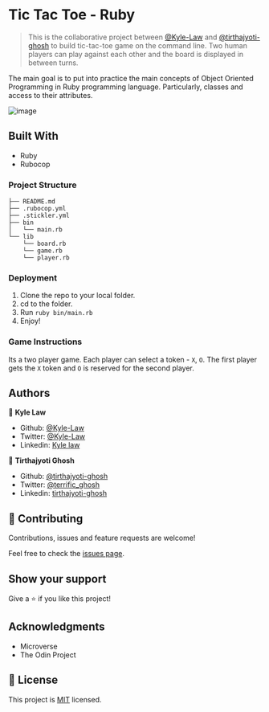 # Tic Tac Toe - Ruby

> This is the collaborative project between [@Kyle-Law](https://github.com/Kyle-Law) and [@tirthajyoti-ghosh](https://github.com/tirthajyoti-ghosh) to build tic-tac-toe game on the command line. Two human players can play against each other and the board is displayed in between turns. 

The main goal is to put into practice the main concepts of Object Oriented Programming in Ruby programming language. Particularly, classes and access to their attributes.

![image](https://user-images.githubusercontent.com/55923773/76505809-070de300-6485-11ea-9e0a-cb20a3094f1b.png)


## Built With

- Ruby
- Rubocop

### Project Structure

```
├── README.md
├── .rubocop.yml
├── .stickler.yml
├── bin
│   └── main.rb
└── lib
    └── board.rb
    └── game.rb
    └── player.rb
```

### Deployment
1) Clone the repo to your local folder.
2) cd to the folder.
3) Run `ruby bin/main.rb`
4) Enjoy!

### Game Instructions

Its a two player game. Each player can select a token - `X`, `O`. The first player gets the `X` token and `O` is reserved for the second player. 

## Authors

👤 **Kyle Law**

- Github: [@Kyle-Law](https://github.com/Kyle-Law)
- Twitter: [@Kyle-Law](https://twitter.com/ZhunKhing)
- Linkedin: [Kyle law](https://www.linkedin.com/in/kyle-lawzhunkhing/)

👤 **Tirthajyoti Ghosh**

- Github: [@tirthajyoti-ghosh](https://github.com/tirthajyoti-ghosh)
- Twitter: [@terrific_ghosh](https://twitter.com/terrific_ghosh)
- Linkedin: [tirthajyoti-ghosh](https://www.linkedin.com/in/tirthajyoti-ghosh-370544199/) 

## 🤝 Contributing

Contributions, issues and feature requests are welcome!

Feel free to check the [issues page](https://github.com/Kyle-Law/tictactoe-ruby/issues?q=is%3Aissue+is%3Aopen+sort%3Aupdated-desc).

## Show your support

Give a ⭐️ if you like this project!

## Acknowledgments

- Microverse
- The Odin Project

## 📝 License

This project is [MIT](LICENSE) licensed.
